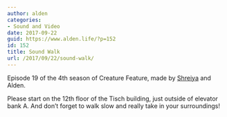 ```yaml
---
author: alden
categories:
- Sound and Video
date: 2017-09-22
guid: https://www.alden.life/?p=152
id: 152
title: Sound Walk
url: /2017/09/22/sound-walk/
---
```


<p class="p1">
  Episode 19 of the 4th season of Creature Feature, made by <a href="http://Shreiya.space/VnS/VnSoundWalk.html">Shreiya</a> and Alden.
</p>

Please start on the 12th floor of the Tisch building, just outside of elevator bank A. And don&#8217;t forget to walk slow and really take in your surroundings!
